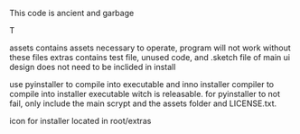 This code is ancient and garbage

T


assets contains assets necessary to operate, program will not work without these files
extras contains test file, unused code, and .sketch file of main ui design does not need to be inclided in install

use pyinstaller to compile into executable and inno installer compiler to compile into installer executable witch is releasable.
for pyinstaller to not fail, only include the main scrypt and the assets folder and LICENSE.txt.

icon for installer located in root/extras
